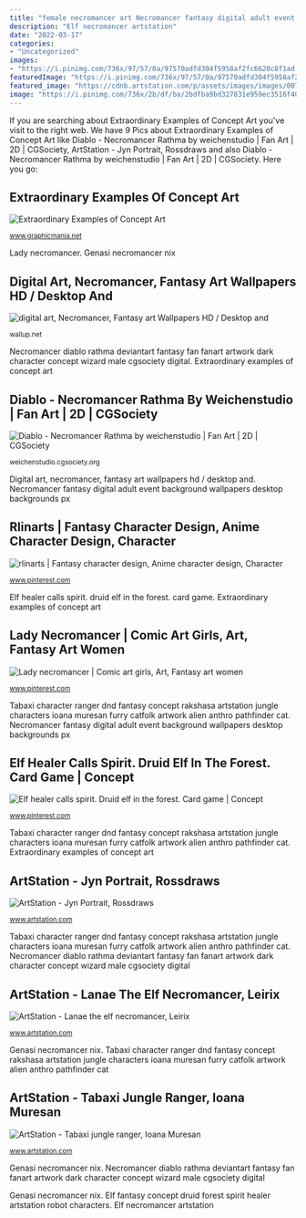 ```yaml
---
title: "female necromancer art Necromancer fantasy digital adult event background wallpapers desktop backgrounds px"
description: "Elf necromancer artstation"
date: "2022-03-17"
categories:
- "Uncategorized"
images:
- "https://i.pinimg.com/736x/97/57/0a/97570adfd304f5958af2fc6620c8f1ad.jpg"
featuredImage: "https://i.pinimg.com/736x/97/57/0a/97570adfd304f5958af2fc6620c8f1ad.jpg"
featured_image: "https://cdnb.artstation.com/p/assets/images/images/007/706/093/large/ioana-muresan-commission-1.jpg?1507971526"
image: "https://i.pinimg.com/736x/2b/df/ba/2bdfba9bd327831e959ec3516f407796.jpg"
---
```


If you are searching about Extraordinary Examples of Concept Art you've visit to the right web. We have 9 Pics about Extraordinary Examples of Concept Art like Diablo - Necromancer Rathma by weichenstudio | Fan Art | 2D | CGSociety, ArtStation - Jyn Portrait, Rossdraws and also Diablo - Necromancer Rathma by weichenstudio | Fan Art | 2D | CGSociety. Here you go:

## Extraordinary Examples Of Concept Art

![Extraordinary Examples of Concept Art](http://www.graphicmania.net/wp-content/uploads/27072011/concept_art14.jpg "Elf necromancer artstation")

<small>www.graphicmania.net</small>

Lady necromancer. Genasi necromancer nix

## Digital Art, Necromancer, Fantasy Art Wallpapers HD / Desktop And

![digital art, Necromancer, Fantasy art Wallpapers HD / Desktop and](https://wallup.net/wp-content/uploads/2018/09/25/569770-digital_art-Necromancer-fantasy_art.jpg "Concept science lab interior digital sci fi environment laboratory 2d apartment labs extraordinary examples cyberpunk spaceship game rpg conccept raj")

<small>wallup.net</small>

Necromancer diablo rathma deviantart fantasy fan fanart artwork dark character concept wizard male cgsociety digital. Extraordinary examples of concept art

## Diablo - Necromancer Rathma By Weichenstudio | Fan Art | 2D | CGSociety

![Diablo - Necromancer Rathma by weichenstudio | Fan Art | 2D | CGSociety](https://cg0.cgsociety.org/uploads/images/medium/weichenstudio-diablo-necromancer-r-1-e33dea37-p8pk.jpg "Necromancer fantasy lady")

<small>weichenstudio.cgsociety.org</small>

Digital art, necromancer, fantasy art wallpapers hd / desktop and. Necromancer fantasy digital adult event background wallpapers desktop backgrounds px

## Rlinarts | Fantasy Character Design, Anime Character Design, Character

![rlinarts | Fantasy character design, Anime character design, Character](https://i.pinimg.com/736x/97/57/0a/97570adfd304f5958af2fc6620c8f1ad.jpg "Necromancer fantasy lady")

<small>www.pinterest.com</small>

Elf healer calls spirit. druid elf in the forest. card game. Extraordinary examples of concept art

## Lady Necromancer | Comic Art Girls, Art, Fantasy Art Women

![Lady necromancer | Comic art girls, Art, Fantasy art women](https://i.pinimg.com/736x/3a/36/b0/3a36b01933a603c69af347245c8269cd.jpg "Concept science lab interior digital sci fi environment laboratory 2d apartment labs extraordinary examples cyberpunk spaceship game rpg conccept raj")

<small>www.pinterest.com</small>

Tabaxi character ranger dnd fantasy concept rakshasa artstation jungle characters ioana muresan furry catfolk artwork alien anthro pathfinder cat. Necromancer fantasy digital adult event background wallpapers desktop backgrounds px

## Elf Healer Calls Spirit. Druid Elf In The Forest. Card Game | Concept

![Elf healer calls spirit. Druid elf in the forest. Card game | Concept](https://i.pinimg.com/736x/2b/df/ba/2bdfba9bd327831e959ec3516f407796.jpg "Digital art, necromancer, fantasy art wallpapers hd / desktop and")

<small>www.pinterest.com</small>

Tabaxi character ranger dnd fantasy concept rakshasa artstation jungle characters ioana muresan furry catfolk artwork alien anthro pathfinder cat. Extraordinary examples of concept art

## ArtStation - Jyn Portrait, Rossdraws

![ArtStation - Jyn Portrait, Rossdraws](https://cdnb.artstation.com/p/assets/images/images/004/326/947/large/ross-tran-probporb.jpg?1482462162 "Necromancer fantasy lady")

<small>www.artstation.com</small>

Tabaxi character ranger dnd fantasy concept rakshasa artstation jungle characters ioana muresan furry catfolk artwork alien anthro pathfinder cat. Necromancer diablo rathma deviantart fantasy fan fanart artwork dark character concept wizard male cgsociety digital

## ArtStation - Lanae The Elf Necromancer, Leirix

![ArtStation - Lanae the elf necromancer, Leirix](https://cdnb.artstation.com/p/assets/images/images/018/913/501/large/leirix-li-lanae-necromance.jpg?1561222063 "Necromancer fantasy digital adult event background wallpapers desktop backgrounds px")

<small>www.artstation.com</small>

Genasi necromancer nix. Tabaxi character ranger dnd fantasy concept rakshasa artstation jungle characters ioana muresan furry catfolk artwork alien anthro pathfinder cat

## ArtStation - Tabaxi Jungle Ranger, Ioana Muresan

![ArtStation - Tabaxi jungle ranger, Ioana Muresan](https://cdnb.artstation.com/p/assets/images/images/007/706/093/large/ioana-muresan-commission-1.jpg?1507971526 "Digital art, necromancer, fantasy art wallpapers hd / desktop and")

<small>www.artstation.com</small>

Genasi necromancer nix. Necromancer diablo rathma deviantart fantasy fan fanart artwork dark character concept wizard male cgsociety digital

Genasi necromancer nix. Elf fantasy concept druid forest spirit healer artstation robot characters. Elf necromancer artstation
